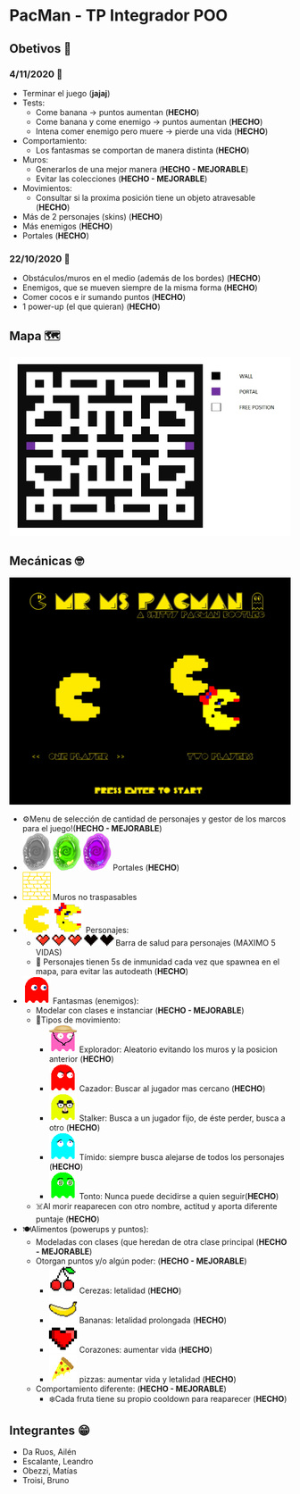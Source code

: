 # PacMan - TP Integrador POO

## Obetivos 📒

### 4/11/2020 📅

- Terminar el juego (**jajaj**)
- Tests:
    - Come banana -> puntos aumentan (**HECHO**)
    - Come banana y come enemigo -> puntos aumentan (**HECHO**)
    - Intena comer enemigo pero muere -> pierde una vida (**HECHO**)
- Comportamiento:
    - Los fantasmas se comportan de manera distinta (**HECHO**)
- Muros:
    - Generarlos de una mejor manera (**HECHO - MEJORABLE**)
    - Evitar las colecciones (**HECHO - MEJORABLE**)
- Movimientos:
    - Consultar si la proxima posición tiene un objeto atravesable (**HECHO**)
- Más de 2 personajes (skins) (**HECHO**)
- Más enemigos (**HECHO**)
- Portales (**HECHO**)

### 22/10/2020 📅

- Obstáculos/muros en  el medio (además de los bordes) (**HECHO**)
- Enemigos, que se mueven siempre de la misma forma (**HECHO**)
- Comer cocos e ir sumando puntos (**HECHO**)
- 1 power-up (el que quieran) (**HECHO**)

## Mapa 🗺️
![Mapa](assets/mapa.jpg)

## Mecánicas 🤓
![menu](assets/menu/1PlayerMenu.png) 
- ⚙️Menu de selección de cantidad de personajes y gestor de los marcos para el juego!(**HECHO - MEJORABLE**)
- ![closed](assets/portales/closed.png) ![in](assets/portales/in.png) ![out](assets/portales/out.png) Portales (**HECHO**)
- ![wall](assets/wall.png) Muros no traspasables
- ![mrPacman](assets/pacman/mrPacman/normal-right.png) ![msPacman](assets/pacman/msPacman/normal-right.png) Personajes:
    - ![healthbar](assets/healthbar/3-heart.png) Barra de salud para personajes (MAXIMO 5 VIDAS)
    - 👼 Personajes tienen 5s de inmunidad cada vez que spawnea en el mapa, para evitar las autodeath (**HECHO**)
- ![ghost](assets/enemigo/red.png) Fantasmas (enemigos):
    - Modelar con clases e instanciar (**HECHO - MEJORABLE**)
    - 👣Tipos de movimiento:
        - ![explorer](assets/enemigo/pink/explorador.png) Explorador: Aleatorio evitando los muros y la posicion anterior (**HECHO**)
        - ![hunter](assets/enemigo/red/hunter.png) Cazador: Buscar al jugador mas cercano (**HECHO**)
        - ![stalker](assets/enemigo/yellow/stalker.png) Stalker: Busca a un jugador fijo, de éste perder, busca a otro (**HECHO**)
        - ![shy](assets/enemigo/cyan/shy.png) Tímido: siempre busca alejarse de todos los personajes (**HECHO**)
        - ![dumb](assets/enemigo/lime/dumb.png) Tonto: Nunca puede decidirse a quien seguir(**HECHO**)
    - ☠️Al morir reaparecen con otro nombre, actitud y aporta diferente puntaje (**HECHO**)
- 🍽️Alimentos (powerups y puntos):
    - Modeladas con clases (que heredan de otra clase principal (**HECHO -  MEJORABLE**)
    - Otorgan puntos y/o algún poder: (**HECHO - MEJORABLE**)
        - ![cherry](assets/frutas/cherry.png) Cerezas: letalidad (**HECHO**)
        - ![banana](assets/frutas/banana.png) Bananas: letalidad prolongada (**HECHO**)
        - ![heart](assets/frutas/heart.png) Corazones: aumentar vida (**HECHO**)
        - ![pizza](assets/frutas/pizza.png) pizzas: aumentar vida y letalidad (**HECHO**)
    - Comportamiento diferente: (**HECHO - MEJORABLE**)
        - ❄️Cada fruta tiene su propio cooldown para reaparecer (**HECHO**)
## Integrantes 😁
- Da Ruos, Ailén
- Escalante, Leandro
- Obezzi, Matías
- Troisi, Bruno